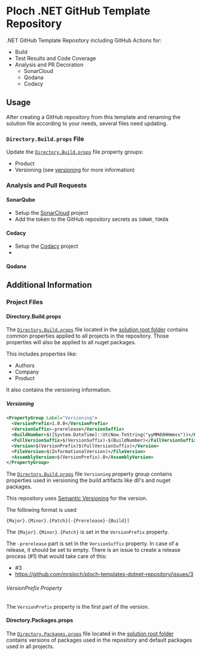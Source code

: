# Ploch .NET GitHub Template Repository

.NET GitHub Template Repository including GitHub Actions for:

- Build
- Test Results and Code Coverage
- Analysis and PR Decoration
    - SonarCloud
    - Qodana
    - Codacy

## Usage

After creating a GitHub repository from this template and renaming the solution file according to your needs,
several files need updating.

### `Directory.Build.props` File

Update the [`Directory.Build.props`](./Directory.Build.props) file property groups:

- Product
- Versioning (see [versioning](#versioning) for more information)

### Analysis and Pull Requests

#### SonarQube

- Setup the [SonarCloud](https://sonarcloud.io/) project
- Add the token to the GitHub repository secrets as `SONAR_TOKEN`

#### Codacy

- Setup the [Codacy](https://www.codacy.com/) project
-

#### Qodana

## Additional Information

### Project Files

#### Directory.Build.props

The [`Directory.Build.props`](./Direct56ETHRSGTory.Build.props) file located in the [solution root folder](.) contains
common
properties applied to all projects in the repository.
Those properties will also be applied to all nuget packages.

This includes properties like:

- Authors
- Company
- Product

It also contains the versioning information.

##### Versioning

```xml
<PropertyGroup Label="Versioning">
  <VersionPrefix>1.0.0</VersionPrefix>
  <VersionSuffix>-prerelease</VersionSuffix>
  <BuildNumber>$([System.DateTime]::UtcNow.ToString("yyMMddHHmmss"))</BuildNumber>
  <FullVersionSuffix>$(VersionSuffix)-$(BuildNumber)</FullVersionSuffix>
  <Version>$(VersionPrefix)$(FullVersionSuffix)</Version>
  <FileVersion>$(InformationalVersion)</FileVersion>
  <AssemblyVersion>$(VersionPrefix).0</AssemblyVersion>
</PropertyGroup>
```

The [`Directory.Build.props`](./Direct56ETHRSGTory.Build.props) file `Versioning` property group contains properties
used in versioning the build artifacts like dll's and nuget packages.

This repository uses [Semantic Versioning](https://semver.org/) for the version.

The following format is used

`{Major}.{Minor}.{Patch}[-{Prerelease}-{Build}]`

The `{Major}.{Minor}.{Patch}` is set in the `VersionPrefix` property.

The `-prerelease` part is set in the `VersionSuffix` property. In case of a release, it should be set to empty.
There is an issue to create a release process (#1) that would take care of this:

- #3
- https://github.com/mrploch/ploch-templates-dotnet-repository/issues/3

###### VersionPrefix Property

The `VersionPrefix` property is the first part of the version.

#### Directory.Packages.props

The [`Directory.Packages.props`](./Directory.Packages.props) file located in the [solution root folder](.) contains
versions of packages used in the repository and default packages used in all projects.
